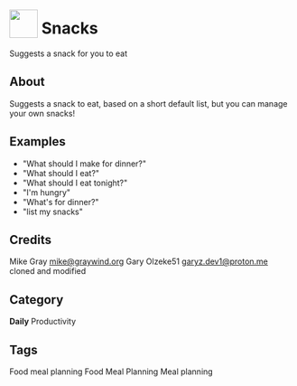 # <img src="https://raw.githack.com/FortAwesome/Font-Awesome/master/svgs/solid/utensils.svg" card_color="#22A7F0" width="50" height="50" style="vertical-align:bottom"/> Snacks

Suggests a snack for you to eat

## About

Suggests a snack to eat, based on a short default list, but you can manage your own snacks!

## Examples

- "What should I make for dinner?"
- "What should I eat?"
- "What should I eat tonight?"
- "I'm hungry"
- "What's for dinner?"
- "list my snacks"

## Credits

Mike Gray <mike@graywind.org>
Gary Olzeke51 <garyz.dev1@proton.me>
   cloned and modified

## Category

**Daily**
Productivity

## Tags

Food meal planning
Food
Meal
Planning
Meal planning
